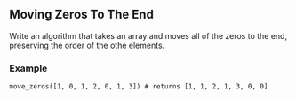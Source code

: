 ## Moving Zeros To The End

Write an algorithm that takes an array and moves all of the zeros to the end, preserving the order of the othe
elements.

### Example
```
move_zeros([1, 0, 1, 2, 0, 1, 3]) # returns [1, 1, 2, 1, 3, 0, 0]
```
